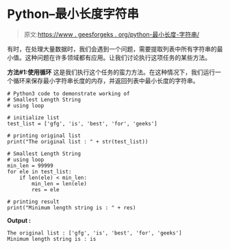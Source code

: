 # Python–最小长度字符串

> 原文:[https://www . geesforgeks . org/python-最小长度-字符串/](https://www.geeksforgeeks.org/python-smallest-length-string/)

有时，在处理大量数据时，我们会遇到一个问题，需要提取列表中所有字符串的最小值。这种问题在许多领域都有应用。让我们讨论执行这项任务的某些方法。

**方法#1:使用循环**
这是我们执行这个任务的蛮力方法。在这种情况下，我们运行一个循环来保存最小字符串长度的内存，并返回列表中最小长度的字符串。

```
# Python3 code to demonstrate working of 
# Smallest Length String
# using loop 

# initialize list 
test_list = ['gfg', 'is', 'best', 'for', 'geeks'] 

# printing original list 
print("The original list : " + str(test_list)) 

# Smallest Length String 
# using loop 
min_len = 99999
for ele in test_list: 
    if len(ele) < min_len: 
        min_len = len(ele) 
        res = ele 

# printing result 
print("Minimum length string is : " + res) 
```

**Output :**

```
The original list : ['gfg', 'is', 'best', 'for', 'geeks']
Minimum length string is : is

```